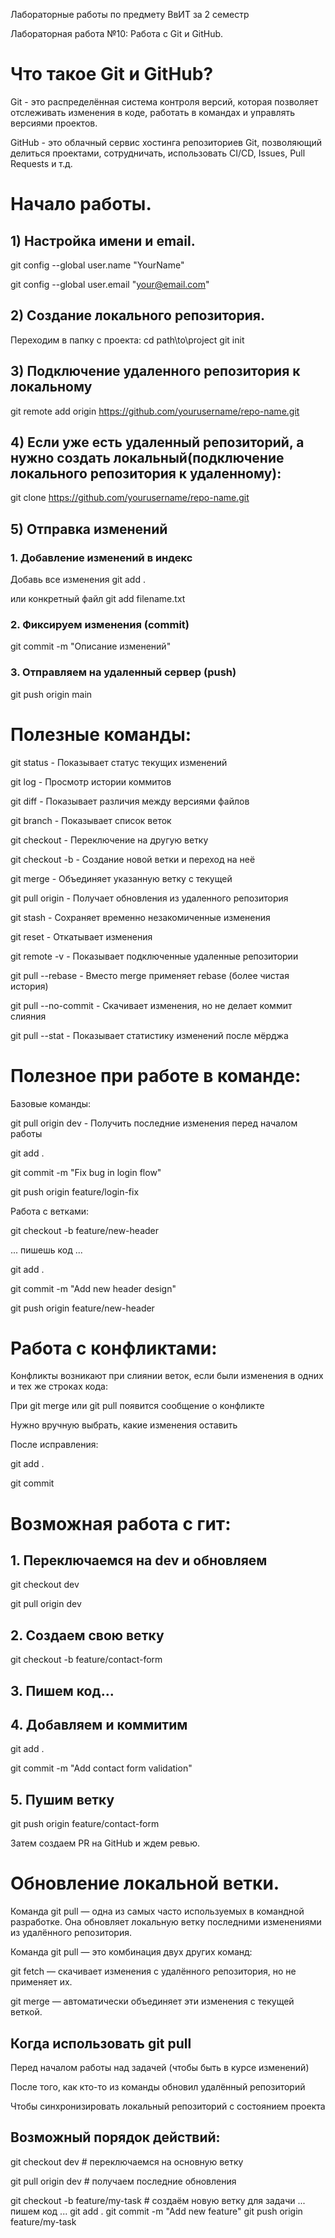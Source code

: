 Лабораторные работы по предмету ВвИТ за 2 семестр

Лабораторная работа №10: Работа с Git и GitHub.

# Что такое Git и GitHub?

Git - это распределённая система контроля версий, которая позволяет отслеживать изменения в коде, работать в командах и управлять версиями проектов.

GitHub - это облачный сервис хостинга репозиториев Git, позволяющий делиться проектами, сотрудничать, использовать CI/CD, Issues, Pull Requests и т.д.

# Начало работы.

## 1) Настройка имени и email.
  git config --global user.name "YourName"
  
  git config --global user.email "your@email.com"

## 2) Создание локального репозитория.
  Переходим в папку с проекта:
  cd path\to\project
  git init

## 3) Подключение удаленного репозитория к локальному
  git remote add origin https://github.com/yourusername/repo-name.git 

## 4) Если уже есть удаленный репозиторий, а нужно создать локальный(подключение локального репозитория к удаленному):
  git clone https://github.com/yourusername/repo-name.git 

## 5) Отправка изменений

### 1. Добавление изменений в индекс
  Добавь все изменения
  git add .

  или конкретный файл
  git add filename.txt
  
### 2. Фиксируем изменения (commit)
  git commit -m "Описание изменений"

### 3. Отправляем на удаленный сервер (push)
  git push origin main

# Полезные команды:
git status - Показывает статус текущих изменений

git log - Просмотр истории коммитов

git diff - Показывает различия между версиями файлов

git branch - Показывает список веток

git checkout <branch> - Переключение на другую ветку

git checkout -b <new-branch> - Создание новой ветки и переход на неё

git merge <branch> - Объединяет указанную ветку с текущей

git pull origin <branch> - Получает обновления из удаленного репозитория

git stash - Сохраняет временно незакомиченные изменения

git reset - Откатывает изменения

git remote -v - Показывает подключенные удаленные репозитории

git pull --rebase - Вместо merge применяет rebase (более чистая история)

git pull --no-commit - Скачивает изменения, но не делает коммит слияния

git pull --stat - Показывает статистику изменений после мёрджа


# Полезное при работе в команде:
Базовые команды:

  git pull origin dev      - Получить последние изменения перед началом работы
  
  git add .
  
  git commit -m "Fix bug in login flow"
  
  git push origin feature/login-fix
  

Работа с ветками:

  git checkout -b feature/new-header
  
  ... пишешь код ...
  
  git add .
  
  git commit -m "Add new header design"
  
  git push origin feature/new-header
  

# Работа с конфликтами:
Конфликты возникают при слиянии веток, если были изменения в одних и тех же строках кода:

При git merge или git pull появится сообщение о конфликте

Нужно вручную выбрать, какие изменения оставить

После исправления:

  git add .
  
  git commit
  

# Возможная работа с гит:
## 1. Переключаемся на dev и обновляем
  git checkout dev
  
  git pull origin dev
  

## 2. Создаем свою ветку
git checkout -b feature/contact-form

## 3. Пишем код...

## 4. Добавляем и коммитим
  git add .
  
  git commit -m "Add contact form validation"

## 5. Пушим ветку
  git push origin feature/contact-form

Затем создаем PR на GitHub и ждем ревью.

# Обновление локальной ветки.
Команда git pull — одна из самых часто используемых в командной разработке. Она обновляет локальную ветку последними изменениями из удалённого репозитория.

Команда git pull — это комбинация двух других команд:

  git fetch — скачивает изменения с удалённого репозитория, но не применяет их.
  
  git merge — автоматически объединяет эти изменения с текущей веткой.

## Когда использовать git pull
Перед началом работы над задачей (чтобы быть в курсе изменений)

После того, как кто-то из команды обновил удалённый репозиторий

Чтобы синхронизировать локальный репозиторий с состоянием проекта

## Возможный порядок действий:
  git checkout dev        # переключаемся на основную ветку
  
  git pull origin dev     # получаем последние обновления
  
  git checkout -b feature/my-task   # создаём новую ветку для задачи
   ... пишем код ...
  git add .
  git commit -m "Add new feature"
  git push origin feature/my-task
